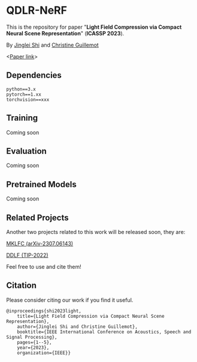 # QDLR-NeRF



This is the repository for paper "__Light Field Compression via Compact Neural Scene Representation__"  (__ICASSP 2023__).

By [Jinglei Shi](https://jingleishi.github.io/) and  [Christine Guillemot](https://people.rennes.inria.fr/Christine.Guillemot/)

<[Paper link](https://ieeexplore.ieee.org/document/10095668/)>

## Dependencies
```
python==3.x
pytorch==1.xx
torchvision==xxx
```

## Training
Coming soon

## Evaluation
Coming soon

## Pretrained Models
Coming soon

## Related Projects
Another two projects related to this work will be released soon, they are:

[MKLFC (arXiv-2307.06143)](https://github.com/JingleiSHI/KMLFC)

[DDLF (TIP-2022)](https://github.com/JingleiSHI/DDLF)

Feel free to use and cite them!


## Citation
Please consider citing our work if you find it useful.
```
@inproceedings{shi2023light,
    title={Light Field Compression via Compact Neural Scene Representation},
    author={Jinglei Shi and Christine Guillemot},
    booktitle={IEEE International Conference on Acoustics, Speech and Signal Processing},
    pages={1--5},
    year={2023},
    organization={IEEE}}
```
